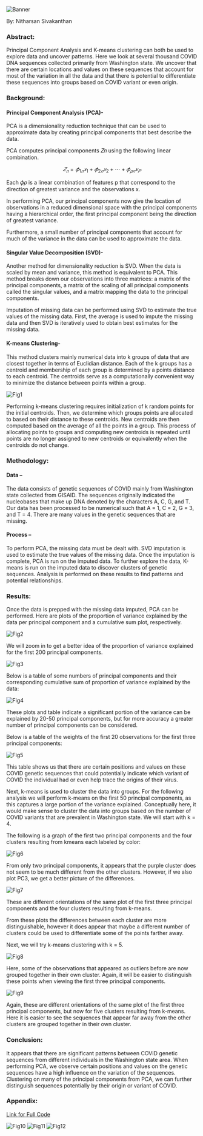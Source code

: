![Banner](https://raw.githubusercontent.com/nsivakanthan/nsivakanthan.github.io/master/images/pexels-martin-lopez-954583.jpg 'Banner')

By: Nitharsan Sivakanthan

### Abstract:

Principal Component Analysis and K-means clustering can both be used to explore data and
uncover patterns. Here we look at several thousand COVID DNA sequences collected primarily
from Washington state. We uncover that there are certain locations and values on these
sequences that account for most of the variation in all the data and that there is potential to
differentiate these sequences into groups based on COVID variant or even origin. <!--more-->

### Background:

#### Principal Component Analysis (PCA)-

PCA is a dimensionality reduction technique that can be used to approximate data by creating
principal components that best describe the data.

PCA computes principal components 𝑍𝑛 using the following linear combination.

$$𝑍_𝑛 = 𝜙_{1𝑛}𝑥_{1} + 𝜙_{2𝑛}𝑥_{2} + ⋯ + 𝜙_{𝑝𝑛}𝑥_𝑃$$

Each 𝜙𝜌 is a linear combination of features p that correspond to the direction of greatest
variance and the observations x.

In performing PCA, our principal components now give the location of observations in a
reduced dimensional space with the principal components having a hierarchical order, the first
principal component being the direction of greatest variance.

Furthermore, a small number of principal components that account for much of the variance in
the data can be used to approximate the data.

#### Singular Value Decomposition (SVD)-

Another method for dimensionality reduction is SVD. When the data is scaled by mean and
variance, this method is equivalent to PCA. This method breaks down our observations into
three matrices: a matrix of the principal components, a matrix of the scaling of all principal
components called the singular values, and a matrix mapping the data to the principal
components.

Imputation of missing data can be performed using SVD to estimate the true values of the
missing data. First, the average is used to impute the missing data and then SVD is iteratively
used to obtain best estimates for the missing data.

#### K-means Clustering- 

This method clusters mainly numerical data into k groups of data that are closest together in
terms of Euclidian distance. Each of the k groups has a centroid and membership of each group
is determined by a points distance to each centroid. The centroids serve as a computationally
convenient way to minimize the distance between points within a group.

![Fig1](https://raw.githubusercontent.com/nsivakanthan/ML-Research-Papers/main/Figures-COVID-DNA-Sequences/fig1.JPG 'Fig1')

Performing k-means clustering requires initialization of k random points for the initial centroids.
Then, we determine which groups points are allocated to based on their distance to these
centroids. New centroids are then computed based on the average of all the points in a group.
This process of allocating points to groups and computing new centroids is repeated until points
are no longer assigned to new centroids or equivalently when the centroids do not change.

### Methodology:

#### Data –

The data consists of genetic sequences of COVID mainly from Washington state collected from GISAID.
The sequences originally indicated the nucleobases that make up DNA denoted by the characters A, C,
G, and T. Our data has been processed to be numerical such that A = 1, C = 2, G = 3, and T = 4. There are
many values in the genetic sequences that are missing.

#### Process –

To perform PCA, the missing data must be dealt with. SVD imputation is used to estimate the true values
of the missing data. Once the imputation is complete, PCA is run on the imputed data. To further
explore the data, K-means is run on the imputed data to discover clusters of genetic sequences. Analysis
is performed on these results to find patterns and potential relationships.

### Results:

Once the data is prepped with the missing data imputed, PCA can be performed. Here are plots
of the proportion of variance explained by the data per principal component and a cumulative
sum plot, respectively.

![Fig2](https://raw.githubusercontent.com/nsivakanthan/ML-Research-Papers/main/Figures-COVID-DNA-Sequences/fig2.JPG 'Fig2')

We will zoom in to get a better idea of the proportion of variance explained for the first 200
principal components.

![Fig3](https://raw.githubusercontent.com/nsivakanthan/ML-Research-Papers/main/Figures-COVID-DNA-Sequences/fig3.JPG 'Fig3')

Below is a table of some numbers of principal components and their corresponding cumulative sum of
proportion of variance explained by the data:

![Fig4](https://raw.githubusercontent.com/nsivakanthan/ML-Research-Papers/main/Figures-COVID-DNA-Sequences/fig4.JPG 'Fig4')

These plots and table indicate a significant portion of the variance can be explained by 20-50 principal
components, but for more accuracy a greater number of principal components can be considered.

Below is a table of the weights of the first 20 observations for the first three principal components:

![Fig5](https://raw.githubusercontent.com/nsivakanthan/ML-Research-Papers/main/Figures-COVID-DNA-Sequences/fig5.JPG 'Fig5')

This table shows us that there are certain positions and values on these COVID genetic sequences that
could potentially indicate which variant of COVID the individual had or even help trace the origins of
their virus.

Next, k-means is used to cluster the data into groups. For the following analysis we will perform k-means
on the first 50 principal components, as this captures a large portion of the variance explained.
Conceptually here, it would make sense to cluster the data into groups based on the number of COVID
variants that are prevalent in Washington state. We will start with k = 4.

The following is a graph of the first two principal components and the four clusters resulting from kmeans each labeled by color:

![Fig6](https://raw.githubusercontent.com/nsivakanthan/ML-Research-Papers/main/Figures-COVID-DNA-Sequences/fig6.JPG 'Fig6')

From only two principal components, it appears that the purple cluster does not seem to be much
different from the other clusters. However, if we also plot PC3, we get a better picture of the
differences.

![Fig7](https://raw.githubusercontent.com/nsivakanthan/ML-Research-Papers/main/Figures-COVID-DNA-Sequences/fig7.JPG 'Fig7')

These are different orientations of the same plot of the first three principal components and the four
clusters resulting from k-means.

From these plots the differences between each cluster are more distinguishable, however it does appear
that maybe a different number of clusters could be used to differentiate some of the points farther
away.

Next, we will try k-means clustering with k = 5.

![Fig8](https://raw.githubusercontent.com/nsivakanthan/ML-Research-Papers/main/Figures-COVID-DNA-Sequences/fig8.JPG 'Fig8')

Here, some of the observations that appeared as outliers before are now grouped together in their own
cluster. Again, it will be easier to distinguish these points when viewing the first three principal
components.

![Fig9](https://raw.githubusercontent.com/nsivakanthan/ML-Research-Papers/main/Figures-COVID-DNA-Sequences/fig9.JPG 'Fig9')

Again, these are different orientations of the same plot of the first three principal components, but now
for five clusters resulting from k-means. Here it is easier to see the sequences that appear far away from
the other clusters are grouped together in their own cluster.

### Conclusion:

It appears that there are significant patterns between COVID genetic sequences from different
individuals in the Washington state area. When performing PCA, we observe certain positions
and values on the genetic sequences have a high influence on the variation of the sequences.
Clustering on many of the principal components from PCA, we can further distinguish
sequences potentially by their origin or variant of COVID.

### Appendix:

[Link for Full Code](https://nsivakanthan.github.io/assets/Unsupervised-Learning.html)

![Fig10](https://raw.githubusercontent.com/nsivakanthan/ML-Research-Papers/main/Figures-COVID-DNA-Sequences/fig10.JPG 'Fig10')
![Fig11](https://raw.githubusercontent.com/nsivakanthan/ML-Research-Papers/main/Figures-COVID-DNA-Sequences/fig11.JPG 'Fig11')
![Fig12](https://raw.githubusercontent.com/nsivakanthan/ML-Research-Papers/main/Figures-COVID-DNA-Sequences/fig12.JPG 'Fig12')

